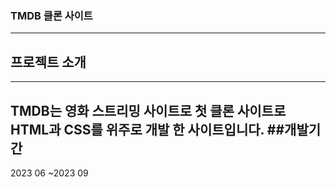 ### TMDB 클론 사이트
---
## 프로젝트 소개
---
TMDB는  영화 스트리밍 사이트로 첫 클론 사이트로 HTML과 CSS를 위주로 개발 한 사이트입니다. 
##개발기간
---
2023 06 ~2023 09
